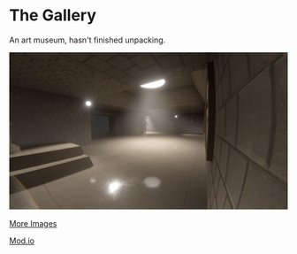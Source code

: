 # The Gallery

An art museum, hasn't finished unpacking.

![Gallery1.png](../assets/Gallery1.png)

[More Images](Gallery-More-Images.md)

[Mod.io](https://mod.io/g/bonelab/m/the-gallery)